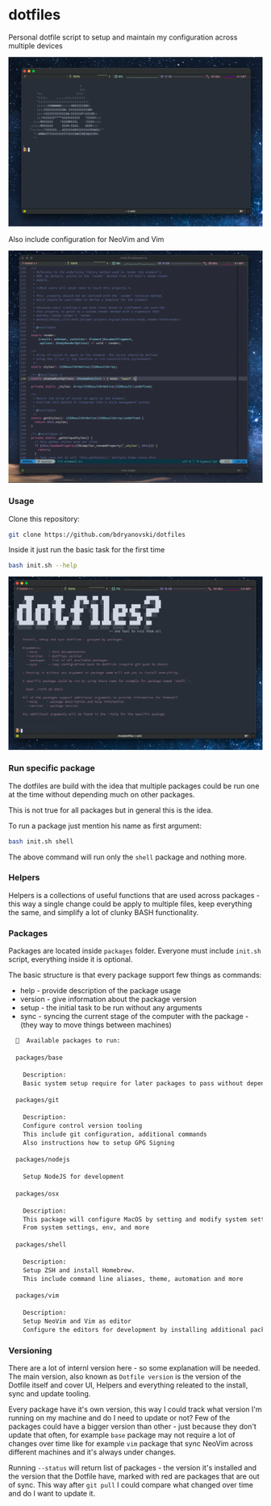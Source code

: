 # dotfiles

Personal dotfile script to setup and maintain my configuration across multiple devices


![Shell](./assets/shell.png)

Also include configuration for NeoVim and Vim

![NeoVim](./assets/nvim.png)


### Usage

Clone this repository:

```bash
git clone https://github.com/bdryanovski/dotfiles
```

Inside it just run the basic task for the first time

```bash
bash init.sh --help
```

![Intro](./assets/intro.png)


### Run specific package
The dotfiles are build with the idea that multiple packages could be run one at the time without depending much on other packages.

This is not true for all packages but in general this is the idea.

To run a package just mention his name as first argument:

```bash
bash init.sh shell
```

The above command will run only the `shell` package and nothing more.

### Helpers

Helpers is a collections of useful functions that are used across packages - this way a single change could be apply to multiple files, keep everything the same, and simplify a lot of clunky BASH functionality.

### Packages

Packages are located inside `packages` folder. Everyone must include `init.sh` script, everything inside it is optional.

The basic structure is that every package support few things as commands:

  * help - provide description of the package usage
  * version - give information about the package version
  * setup - the initial task to be run without any arguments
  * sync - syncing the current stage of the computer with the package - (they way to move things between machines)


```bash
  🤌  Available packages to run:

  packages/base

    Description:
    Basic system setup require for later packages to pass without depending on each other

  packages/git

    Description:
    Configure control version tooling
    This include git configuration, additional commands
    Also instructions how to setup GPG Signing

  packages/nodejs

    Setup NodeJS for development

  packages/osx

    Description:
    This package will configure MacOS by setting and modify system settings
    From system settings, env, and more

  packages/shell

    Description:
    Setup ZSH and install Homebrew.
    This include command line aliases, theme, automation and more

  packages/vim

    Description:
    Setup NeoVim and Vim as editor
    Configure the editors for development by installing additional packages

```

### Versioning

There are a lot of internl version here - so some explanation will be needed. The main version, also known as `Dotfile version` is the version of the Dotfile itself and cover UI, Helpers and everything releated to the install, sync and update tooling.

Every package have it's own version, this way I could track what version I'm running on my machine and do I need to update or not? Few of the packages could have a bigger version than other - just because they don't update that often, for example `base` package may not require a lot of changes over time like for example `vim` package that sync NeoVim across different machines and it's always under changes.

Running `--status` will return list of packages - the version it's installed and the version that the Dotfile have, marked with red are packages that are out of sync. This way after `git pull` I could compare what changed over time and do I want to update it.
